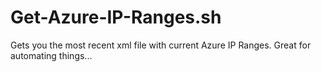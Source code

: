 # Get-Azure-IP-Ranges.sh
Gets you the most recent xml file with current Azure IP Ranges. Great for automating things...
